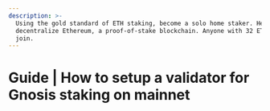 ```yaml
---
description: >-
  Using the gold standard of ETH staking, become a solo home staker. Help
  decentralize Ethereum, a proof-of-stake blockchain. Anyone with 32 ETH can
  join.
---
```


# Guide | How to setup a validator for Gnosis staking on mainnet

